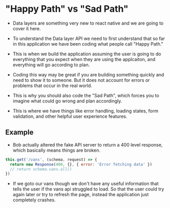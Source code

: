 # "Happy Path" vs "Sad Path"

- Data layers are something very new to react native and we are going to cover it here.

- To understand the Data layer API we need to first understand that so far in this application we have been coding what people call "Happy Path."

- This is when we build the application assuming the user is going to do everything that you expect when they are using the applcaiton, and everything will go according to plan.

- Coding this way may be great if you are building something quickly and need to show it to someone. But it does not account for errors or problems that occur in the real world.

- This is why you should also code the "Sad Path", which forces you to imagine what could go wrong and plan accordingly.

- This is where we have things like error handling, loading states, form validation, and other helpful user experience features.

## Example

- Bob actually altered the fake API server to return a 400 level response, which basically means things are broken.

```js
this.get('/vans', (schema, request) => {
  return new Response(400, {}, { error: 'Error fetching data' })
  // return schema.vans.all()
})
```

- If we goto our vans though we don't have any useful information that tells the user if the vans api struggled to load. So that the user could try again later or try to refresh the page, instead the application just completely crashes.
